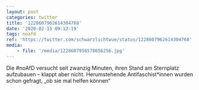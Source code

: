 ```yaml
---
layout: post
categories: twitter
title: '1228607962614304768'
date: '2020-02-15 09:12:19'
tags: noafd
ref: 'https://twitter.com/schwarzlichtwue/status/1228607962614304768'
media:
    - file: '/media/1228607956578656256.jpg'
---
```

Die #noAfD versucht seit zwanzig Minuten, ihren Stand am Sternplatz aufzubauen – klappt aber nicht. Herumstehende Antifaschist\*innen wurden schon gefragt, „ob sie mal helfen können“  